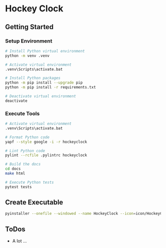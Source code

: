 # Hockey Clock

## Getting Started

### Setup Environment

```bash
# Install Python virtual environment
python -m venv .venv

# Activate virtual environment
.venv\Scripts\activate.bat

# Install Python packages
python -m pip install --upgrade pip
python -m pip install -r requirements.txt

# Deactivate virtual environment
deactivate
```

### Execute Tools

```bash
# Activate virtual environment
.venv\Scripts\activate.bat

# Format Python code
yapf --style google -i -r hockeyclock

# Lint Python code
pylint --rcfile .pylintrc hockeyclock

# Build the docs
cd docs
make html

# Execute Python tests
pytest tests
```

## Create Executable

```bash
pyinstaller --onefile --windowed --name HockeyClock --icon=icon/HockeyClock.ico py/main.py
```

## ToDos

* A lot ...
